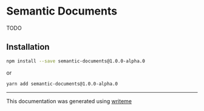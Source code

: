 # Semantic Documents

TODO

## Installation

```bash
npm install --save semantic-documents@1.0.0-alpha.0
```
or
```bash
yarn add semantic-documents@1.0.0-alpha.0
```

---
This documentation was generated using [writeme](https://www.npmjs.com/package/@pshaw/writeme)
